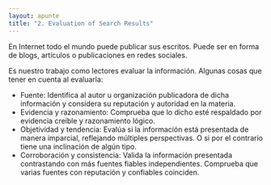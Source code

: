 ```yaml
---
layout: apunte
title: "2. Evaluation of Search Results"
---
```


En Internet todo el mundo puede publicar sus escritos. Puede ser en forma de blogs, artículos o publicaciones en redes sociales. 

Es nuestro trabajo como lectores evaluar la información. Algunas cosas que tener en cuenta al evaluarla:

- Fuente: Identifica al autor u organización publicadora de dicha información y considera su reputación y autoridad en la materia.
- Evidencia y razonamiento: Comprueba que lo dicho esté respaldado por evidencia creíble y razonamiento lógico.
- Objetividad y tendencia: Evalúa si la información está presentada de manera imparcial, reflejando múltiples perspectivas. O si por el contrario tiene una inclinación de algún tipo.
- Corroboración y consistencia: Valida la información presentada contrastando con más fuentes fiables independientes. Comprueba que varias fuentes con reputación y confiables coinciden.